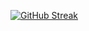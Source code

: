 [![GitHub Streak](https://streak-stats.demolab.com?user=WeissDotExe&theme=radical)](https://git.io/streak-stats)
